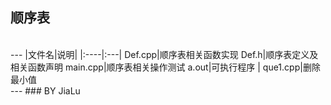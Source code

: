 ## 顺序表

<br>
---
|文件名|说明|
|:----|:---|
Def.cpp|顺序表相关函数实现
Def.h|顺序表定义及相关函数声明
main.cpp|顺序表相关操作测试
a.out|可执行程序
|
que1.cpp|删除最小值

<br>
---
### BY JiaLu
